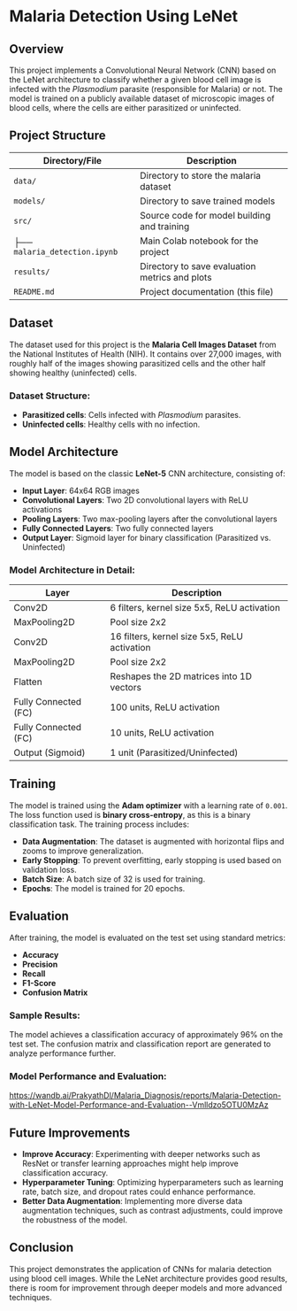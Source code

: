 # Malaria Detection Using LeNet

## Overview
This project implements a Convolutional Neural Network (CNN) based on the LeNet architecture to classify whether a given blood cell image is infected with the *Plasmodium* parasite (responsible for Malaria) or not. The model is trained on a publicly available dataset of microscopic images of blood cells, where the cells are either parasitized or uninfected.

## Project Structure

| Directory/File                | Description                                    |
|-------------------------------|------------------------------------------------|
| `data/`                       | Directory to store the malaria dataset         |
| `models/`                     | Directory to save trained models               |
| `src/`                        | Source code for model building and training    |
| ├── `malaria_detection.ipynb` | Main Colab notebook for the project            |
| `results/`                    | Directory to save evaluation metrics and plots |
| `README.md`                   | Project documentation (this file)              |

## Dataset
The dataset used for this project is the **Malaria Cell Images Dataset** from the National Institutes of Health (NIH). It contains over 27,000 images, with roughly half of the images showing parasitized cells and the other half showing healthy (uninfected) cells.

### Dataset Structure:
- **Parasitized cells**: Cells infected with *Plasmodium* parasites.
- **Uninfected cells**: Healthy cells with no infection.

## Model Architecture
The model is based on the classic **LeNet-5** CNN architecture, consisting of:

- **Input Layer**: 64x64 RGB images
- **Convolutional Layers**: Two 2D convolutional layers with ReLU activations
- **Pooling Layers**: Two max-pooling layers after the convolutional layers
- **Fully Connected Layers**: Two fully connected layers
- **Output Layer**: Sigmoid layer for binary classification (Parasitized vs. Uninfected)

### Model Architecture in Detail:

| Layer               | Description                                  |
|---------------------|----------------------------------------------|
| Conv2D              | 6 filters, kernel size 5x5, ReLU activation  |
| MaxPooling2D        | Pool size 2x2                                |
| Conv2D              | 16 filters, kernel size 5x5, ReLU activation |
| MaxPooling2D        | Pool size 2x2                                |
| Flatten             | Reshapes the 2D matrices into 1D vectors     |
| Fully Connected (FC)| 100 units, ReLU activation                   |
| Fully Connected (FC)| 10 units, ReLU activation                    |
| Output (Sigmoid)    | 1 unit (Parasitized/Uninfected)              |

## Training
The model is trained using the **Adam optimizer** with a learning rate of `0.001`. The loss function used is **binary cross-entropy**, as this is a binary classification task. The training process includes:

- **Data Augmentation**: The dataset is augmented with horizontal flips and zooms to improve generalization.
- **Early Stopping**: To prevent overfitting, early stopping is used based on validation loss.
- **Batch Size**: A batch size of 32 is used for training.
- **Epochs**: The model is trained for 20 epochs.

## Evaluation
After training, the model is evaluated on the test set using standard metrics:

- **Accuracy**
- **Precision**
- **Recall**
- **F1-Score**
- **Confusion Matrix**

### Sample Results:
The model achieves a classification accuracy of approximately 96% on the test set. The confusion matrix and classification report are generated to analyze performance further.

### Model Performance and Evaluation:
https://wandb.ai/PrakyathDl/Malaria_Diagnosis/reports/Malaria-Detection-with-LeNet-Model-Performance-and-Evaluation--Vmlldzo5OTU0MzAz

## Future Improvements
- **Improve Accuracy**: Experimenting with deeper networks such as ResNet or transfer learning approaches might help improve classification accuracy.
- **Hyperparameter Tuning**: Optimizing hyperparameters such as learning rate, batch size, and dropout rates could enhance performance.
- **Better Data Augmentation**: Implementing more diverse data augmentation techniques, such as contrast adjustments, could improve the robustness of the model.

## Conclusion
This project demonstrates the application of CNNs for malaria detection using blood cell images. While the LeNet architecture provides good results, there is room for improvement through deeper models and more advanced techniques.
